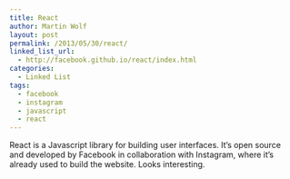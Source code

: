 ```yaml
---
title: React
author: Martin Wolf
layout: post
permalink: /2013/05/30/react/
linked_list_url:
  - http://facebook.github.io/react/index.html
categories:
  - Linked List
tags:
  - facebook
  - instagram
  - javascript
  - react
---
```

React is a Javascript library for building user interfaces. It&#8217;s open source and developed by Facebook in collaboration with Instagram, where it&#8217;s already used to build the website. Looks interesting.